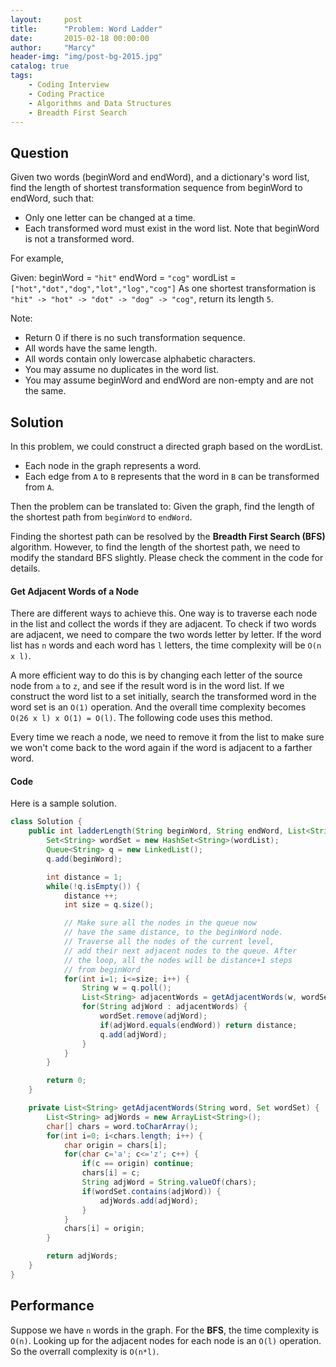 ```yaml
---
layout:     post
title:      "Problem: Word Ladder"
date:       2015-02-18 00:00:00
author:     "Marcy"
header-img: "img/post-bg-2015.jpg"
catalog: true
tags:
    - Coding Interview
    - Coding Practice
    - Algorithms and Data Structures
    - Breadth First Search
---
```


## Question

Given two words (beginWord and endWord), and a dictionary's word list, find the length of shortest transformation sequence from beginWord to endWord, such that:

- Only one letter can be changed at a time.
- Each transformed word must exist in the word list. Note that beginWord is not a transformed word.

For example,

Given:
beginWord = `"hit"`
endWord = `"cog"`
wordList = `["hot","dot","dog","lot","log","cog"]`
As one shortest transformation is `"hit" -> "hot" -> "dot" -> "dog" -> "cog"`,
return its length `5`.

Note:
- Return 0 if there is no such transformation sequence.
- All words have the same length.
- All words contain only lowercase alphabetic characters.
- You may assume no duplicates in the word list.
- You may assume beginWord and endWord are non-empty and are not the same.

## Solution

In this problem, we could construct a directed graph based on the wordList.

- Each node in the graph represents a word.
- Each edge from `A` to `B` represents that the word in `B` can be transformed from `A`.

Then the problem can be translated to: Given the graph, find the length of the shortest path from `beginWord` to `endWord`.

Finding the shortest path can be resolved by the **Breadth First Search (BFS)** algorithm. However, to find the length of the shortest path, we need to modify the standard BFS slightly. Please check the comment in the code for details.

#### Get Adjacent Words of a Node

There are different ways to achieve this. One way is to traverse each node in the list and collect the words if they are adjacent. To check if two words are adjacent, we need to compare the two words letter by letter. If the word list has `n` words and each word has `l` letters, the time complexity will be `O(n x l)`.

A more efficient way to do this is by changing each letter of the source node from `a` to `z`, and see if the result word is in the word list. If we construct the word list to a set initially, search the transformed word in the word set is an `O(1)` operation. And the overall time complexity becomes `O(26 x l) x O(1) = O(l)`. The following code uses this method.

Every time we reach a node, we need to remove it from the list to make sure we won't come back to the word again if the word is adjacent to a farther word.

#### Code

Here is a sample solution.

```java
class Solution {
    public int ladderLength(String beginWord, String endWord, List<String> wordList) {
        Set<String> wordSet = new HashSet<String>(wordList);
        Queue<String> q = new LinkedList();
        q.add(beginWord);

        int distance = 1;
        while(!q.isEmpty()) {
            distance ++;
            int size = q.size();

            // Make sure all the nodes in the queue now
            // have the same distance, to the beginWord node.
            // Traverse all the nodes of the current level,
            // add their next adjacent nodes to the queue. After
            // the loop, all the nodes will be distance+1 steps
            // from beginWord
            for(int i=1; i<=size; i++) {
                String w = q.poll();
                List<String> adjacentWords = getAdjacentWords(w, wordSet);
                for(String adjWord : adjacentWords) {
                    wordSet.remove(adjWord);
                    if(adjWord.equals(endWord)) return distance;
                    q.add(adjWord);
                }
            }
        }

        return 0;
    }

    private List<String> getAdjacentWords(String word, Set wordSet) {
        List<String> adjWords = new ArrayList<String>();
        char[] chars = word.toCharArray();
        for(int i=0; i<chars.length; i++) {
            char origin = chars[i];
            for(char c='a'; c<='z'; c++) {
                if(c == origin) continue;
                chars[i] = c;
                String adjWord = String.valueOf(chars);
                if(wordSet.contains(adjWord)) {
                    adjWords.add(adjWord);
                }
            }
            chars[i] = origin;
        }

        return adjWords;
    }
}
```

## Performance

Suppose we have `n` words in the graph. For the **BFS**, the time complexity is `O(n)`. Looking up for the adjacent nodes for each node is an `O(l)` operation. So the overrall complexity is `O(n*l)`.

